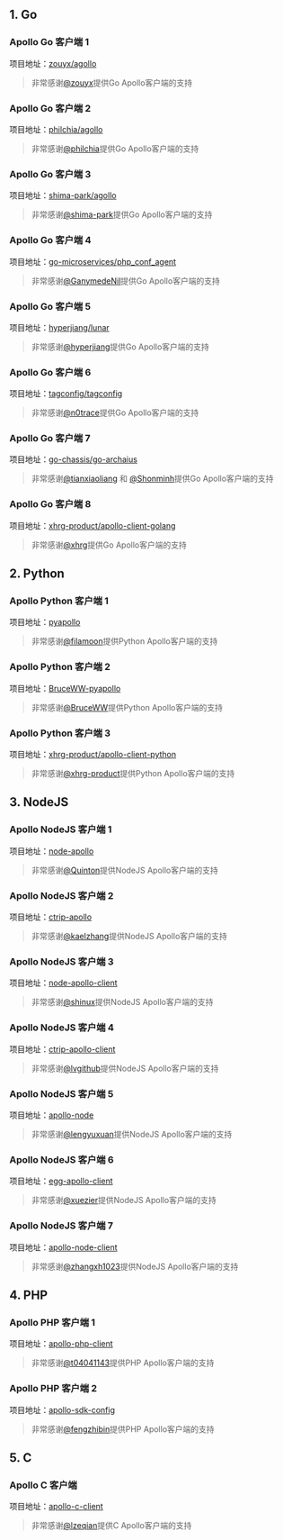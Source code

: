 ## 1. Go
### Apollo Go 客户端 1
项目地址：[zouyx/agollo](https://github.com/zouyx/agollo)

> 非常感谢[@zouyx](https://github.com/zouyx)提供Go Apollo客户端的支持

### Apollo Go 客户端 2
项目地址：[philchia/agollo](https://github.com/philchia/agollo)

> 非常感谢[@philchia](https://github.com/philchia)提供Go Apollo客户端的支持

### Apollo Go 客户端 3
项目地址：[shima-park/agollo](https://github.com/shima-park/agollo)

> 非常感谢[@shima-park](https://github.com/shima-park)提供Go Apollo客户端的支持

### Apollo Go 客户端 4
项目地址：[go-microservices/php_conf_agent](https://github.com/go-microservices/php_conf_agent)

> 非常感谢[@GanymedeNil](https://github.com/GanymedeNil)提供Go Apollo客户端的支持

### Apollo Go 客户端 5
项目地址：[hyperjiang/lunar](https://github.com/hyperjiang/lunar)

> 非常感谢[@hyperjiang](https://github.com/hyperjiang)提供Go Apollo客户端的支持

### Apollo Go 客户端 6
项目地址：[tagconfig/tagconfig](https://github.com/tagconfig/tagconfig)

> 非常感谢[@n0trace](https://github.com/n0trace)提供Go Apollo客户端的支持

### Apollo Go 客户端 7
项目地址：[go-chassis/go-archaius](https://github.com/go-chassis/go-archaius/tree/master/examples/apollo)

> 非常感谢[@tianxiaoliang](https://github.com/tianxiaoliang) 和 [@Shonminh](https://github.com/Shonminh)提供Go Apollo客户端的支持

### Apollo Go 客户端 8
项目地址：[xhrg-product/apollo-client-golang](https://github.com/xhrg-product/apollo-client-golang)

> 非常感谢[@xhrg](https://github.com/xhrg)提供Go Apollo客户端的支持

## 2. Python

### Apollo Python 客户端 1
项目地址：[pyapollo](https://github.com/filamoon/pyapollo)

> 非常感谢[@filamoon](https://github.com/filamoon)提供Python Apollo客户端的支持

### Apollo Python 客户端 2
项目地址：[BruceWW-pyapollo](https://github.com/BruceWW/pyapollo)

> 非常感谢[@BruceWW](https://github.com/BruceWW)提供Python Apollo客户端的支持

### Apollo Python 客户端 3
项目地址：[xhrg-product/apollo-client-python](https://github.com/xhrg-product/apollo-client-python)

> 非常感谢[@xhrg-product](https://github.com/xhrg-product)提供Python Apollo客户端的支持

## 3. NodeJS

### Apollo NodeJS 客户端 1
项目地址：[node-apollo](https://github.com/Quinton/node-apollo)

> 非常感谢[@Quinton](https://github.com/Quinton)提供NodeJS Apollo客户端的支持

### Apollo NodeJS 客户端 2
项目地址：[ctrip-apollo](https://github.com/kaelzhang/ctrip-apollo)

> 非常感谢[@kaelzhang](https://github.com/kaelzhang)提供NodeJS Apollo客户端的支持

### Apollo NodeJS 客户端 3
项目地址：[node-apollo-client](https://github.com/shinux/node-apollo-client)

> 非常感谢[@shinux](https://github.com/shinux)提供NodeJS Apollo客户端的支持

### Apollo NodeJS 客户端 4
项目地址：[ctrip-apollo-client](https://github.com/lvgithub/ctrip-apollo-client)

> 非常感谢[@lvgithub](https://github.com/lvgithub)提供NodeJS Apollo客户端的支持

### Apollo NodeJS 客户端 5
项目地址：[apollo-node](https://github.com/lengyuxuan/apollo-node)

> 非常感谢[@lengyuxuan](https://github.com/lengyuxuan)提供NodeJS Apollo客户端的支持

### Apollo NodeJS 客户端 6
项目地址：[egg-apollo-client](https://github.com/xuezier/egg-apollo-client)

> 非常感谢[@xuezier](https://github.com/xuezier)提供NodeJS Apollo客户端的支持

### Apollo NodeJS 客户端 7

项目地址：[apollo-node-client](https://github.com/zhangxh1023/apollo-node-client)

> 非常感谢[@zhangxh1023](https://github.com/zhangxh1023)提供NodeJS Apollo客户端的支持

## 4. PHP

### Apollo PHP 客户端 1
项目地址：[apollo-php-client](https://github.com/multilinguals/apollo-php-client)

> 非常感谢[@t04041143](https://github.com/t04041143)提供PHP Apollo客户端的支持

### Apollo PHP 客户端 2
项目地址：[apollo-sdk-config](https://github.com/fengzhibin/apollo-sdk-config)

> 非常感谢[@fengzhibin](https://github.com/fengzhibin)提供PHP Apollo客户端的支持

## 5. C

### Apollo C 客户端
项目地址：[apollo-c-client](https://github.com/lzeqian/apollo)

> 非常感谢[@lzeqian](https://github.com/lzeqian)提供C Apollo客户端的支持
